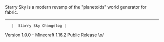 Starry Sky is a modern revamp of the "planetoids" world generator for fabric.

------------------------------------------------
       |  Starry Sky Changelog |

   Version 1.0.0 - Minecraft 1.16.2
    Public Release \o/